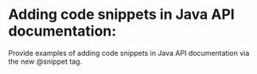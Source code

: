 # Adding code snippets in Java API documentation:

Provide examples of adding code snippets in Java API documentation via the new @snippet tag.